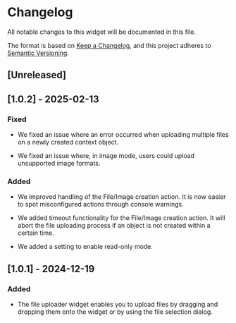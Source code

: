 # Changelog

All notable changes to this widget will be documented in this file.

The format is based on [Keep a Changelog](https://keepachangelog.com/en/1.0.0/), and this project adheres to [Semantic Versioning](https://semver.org/spec/v2.0.0.html).

## [Unreleased]

## [1.0.2] - 2025-02-13

### Fixed

-   We fixed an issue where an error occurred when uploading multiple files on a newly created context object.

-   We fixed an issue where, in image mode, users could upload unsupported image formats.

### Added

-   We improved handling of the File/Image creation action. It is now easier to spot misconfigured actions through console warnings.

-   We added timeout functionality for the File/Image creation action. It will abort the file uploading process if an object is not created within a certain time.

-   We added a setting to enable read-only mode.

## [1.0.1] - 2024-12-19

### Added

-   The file uploader widget enables you to upload files by dragging and dropping them onto the widget or by using the file selection dialog.
